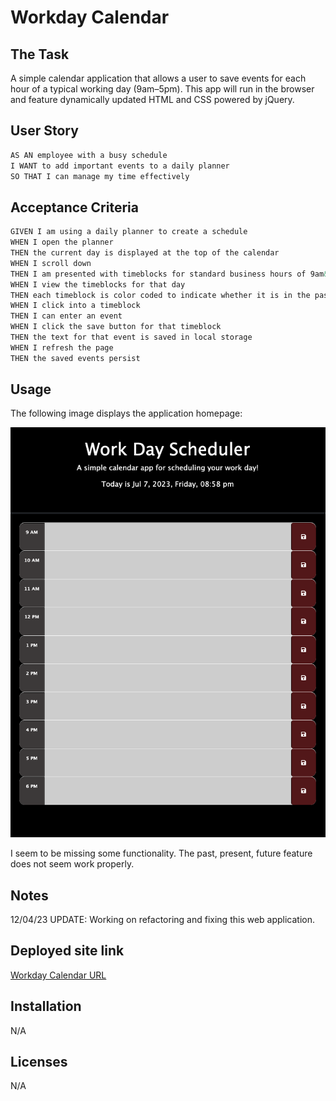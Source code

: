 # Workday Calendar

## The Task

A simple calendar application that allows a user to save events for each hour of a typical working day (9am&ndash;5pm). This app will run in the browser and feature dynamically updated HTML and CSS powered by jQuery.

## User Story

```md
AS AN employee with a busy schedule
I WANT to add important events to a daily planner
SO THAT I can manage my time effectively
```

## Acceptance Criteria

```md
GIVEN I am using a daily planner to create a schedule
WHEN I open the planner
THEN the current day is displayed at the top of the calendar
WHEN I scroll down
THEN I am presented with timeblocks for standard business hours of 9am&ndash;5pm
WHEN I view the timeblocks for that day
THEN each timeblock is color coded to indicate whether it is in the past, present, or future
WHEN I click into a timeblock
THEN I can enter an event
WHEN I click the save button for that timeblock
THEN the text for that event is saved in local storage
WHEN I refresh the page
THEN the saved events persist
```

## Usage
The following image displays the application homepage:

![A user clicks on slots on the color-coded calendar and edits the events.](./Assets/Images/Home.png)

I seem to be missing some functionality. The past, present, future feature does not seem work properly. 

## Notes

12/04/23 UPDATE: Working on refactoring and fixing this web application.

## Deployed site link

[Workday Calendar URL](https://gera1313.github.io/workday-calendar/)

## Installation
N/A

## Licenses
N/A
